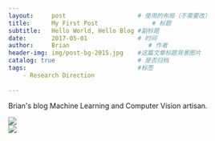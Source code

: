 ```yaml
---
layout:     post                    # 使用的布局（不需要改）
title:      My First Post               # 标题 
subtitle:   Hello World, Hello Blog #副标题
date:       2017-05-01              # 时间
author:     Brian                      # 作者
header-img: img/post-bg-2015.jpg    #这篇文章标题背景图片
catalog: true                       # 是否归档
tags:                               #标签
    - Research Direction
    
---
```


Brian's blog
Machine Learning and Computer Vision artisan.

![](https://raw.githubusercontent.com/xiezhongzhao/blog/gh-pages/feifei%20li.jpg)  
![](https://raw.githubusercontent.com/xiezhongzhao/blog/gh-pages/Andrew.jpg)     



